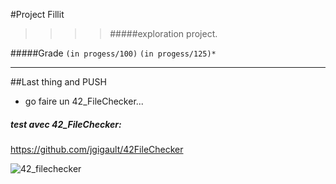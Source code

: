 #Project Fillit
>>>> #####exploration project.

#####Grade ``(in progess/100)`` ``(in progess/125)*``
--------  -----------------------

##Last thing and PUSH
 * go faire un 42_FileChecker...

##### test avec 42_FileChecker:
https://github.com/jgigault/42FileChecker

![42_filechecker]()
